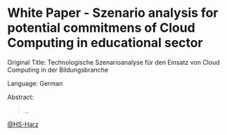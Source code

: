 # White Paper - Szenario analysis for potential commitmens of Cloud Computing in educational sector

Original Title: Technologische Szenarioanalyse für den Einsatz von Cloud Computing in der Bildungsbranche

Language: German

Abstract:

> ..

[@HS-Harz](https://www.hs-harz.de/)
